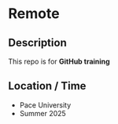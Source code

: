 # Remote

## Description

This repo is for **GitHub training**

## Location / Time

* Pace University
* Summer 2025